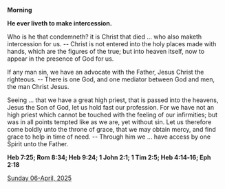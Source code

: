 **Morning**

**He ever liveth to make intercession.**
 
Who is he that condemneth? it is Christ that died ... who also maketh intercession for us. -- Christ is not entered into the holy places made with hands, which are the figures of the true; but into heaven itself, now to appear in the presence of God for us.
 
If any man sin, we have an advocate with the Father, Jesus Christ the righteous. -- There is one God, and one mediator between God and men, the man Christ Jesus.
 
Seeing ... that we have a great high priest, that is passed into the heavens, Jesus the Son of God, let us hold fast our profession. For we have not an high priest which cannot be touched with the feeling of our infirmities; but was in all points tempted like as we are, yet without sin. Let us therefore come boldly unto the throne of grace, that we may obtain mercy, and find grace to help in time of need. -- Through him we ... have access by one Spirit unto the Father.  

**Heb 7:25; Rom 8:34; Heb 9:24; 1 John 2:1; 1 Tim 2:5; Heb 4:14‑16; Eph 2:18**

[Sunday 06-April, 2025](https://t.me/daily_light)
